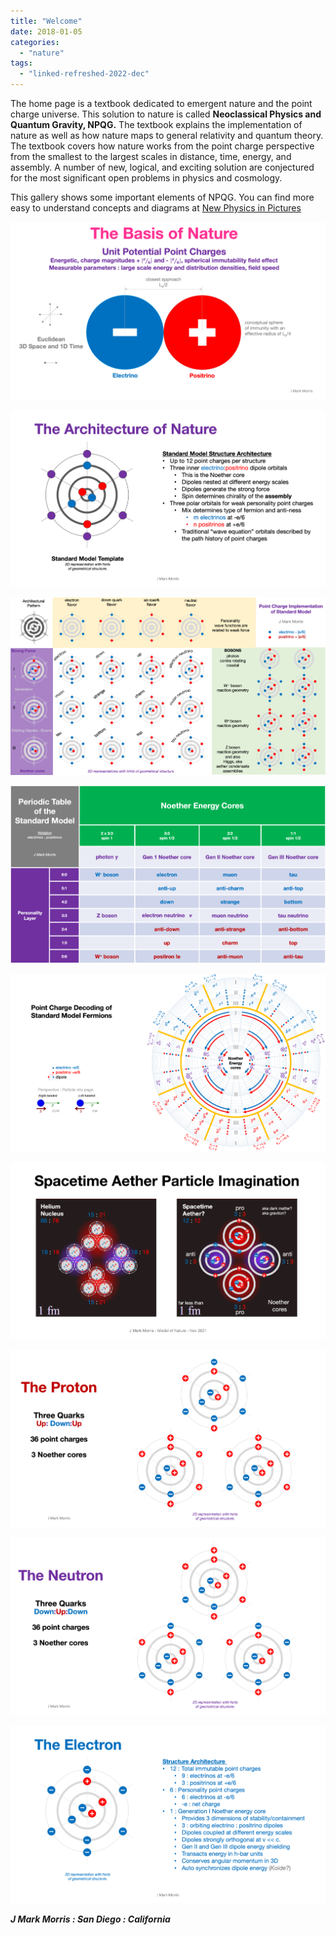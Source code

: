 ```yaml
---
title: "Welcome"
date: 2018-01-05
categories: 
  - "nature"
tags: 
  - "linked-refreshed-2022-dec"
---
```


The home page is a textbook dedicated to emergent nature and the point charge universe. This solution to nature is called **Neoclassical Physics and Quantum Gravity, NPQG.** The textbook explains the implementation of nature as well as how nature maps to general relativity and quantum theory. The textbook covers how nature works from the point charge perspective from the smallest to the largest scales in distance, time, energy, and assembly. A number of new, logical, and exciting solution are conjectured for the most significant open problems in physics and cosmology.

This gallery shows some important elements of NPQG. You can find more easy to understand concepts and diagrams at [New Physics in Pictures](https://johnmarkmorris.com/2021/06/15/new-physics-in-pictures/)

![](images/naturesbasis.png?w=580)

![](images/architecture.png?w=580)

![](images/standard-model-update-1.png?w=580)

![](images/particles.png?w=1024)

![](images/mandala-1.png?w=1024)

![](images/aether.png?w=1024)

![](images/proton.png?w=580)

![](images/neutron.png?w=580)

![](images/electron.png?w=580)

**_J Mark Morris : San Diego : California_**
